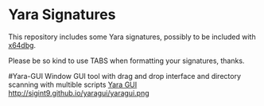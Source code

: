 # Yara Signatures

This repository includes some Yara signatures, possibly to be included with [x64dbg](http://x64dbg.com).

Please be so kind to use TABS when formatting your signatures, thanks.

#Yara-GUI
Window GUI tool with drag and drop interface and directory scanning with multible scripts [Yara GUI](http://sigint9.github.io/yaragui/)
http://sigint9.github.io/yaragui/yaragui.png
